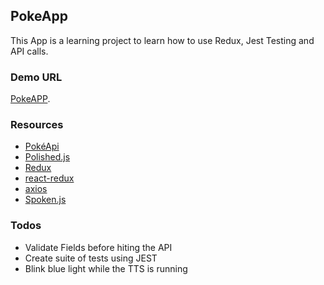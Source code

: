 ## PokeApp

This App is a learning project to learn how to use Redux, Jest Testing and API calls.

### Demo URL
[PokeAPP](https://pokeappp.netlify.app/).

### Resources

- [PokéApi](https://pokeapi.co/)
- [Polished.js](https://polished.js.org/)
- [Redux](https://redux.js.org/)
- [react-redux](https://react-redux.js.org/)
- [axios](https://github.com/axios/axios)
- [Spoken.js](https://github.com/stephenlb/spoken)

### Todos

- Validate Fields before hiting the API
- Create suite of tests using JEST
- Blink blue light while the TTS is running